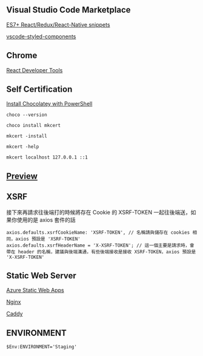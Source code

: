 ## Visual Studio Code Marketplace

[ES7+ React/Redux/React-Native snippets](https://marketplace.visualstudio.com/items?itemName=dsznajder.es7-react-js-snippets)

[vscode-styled-components](https://marketplace.visualstudio.com/items?itemName=styled-components.vscode-styled-components)

## Chrome

[React Developer Tools](https://chrome.google.com/webstore/detail/react-developer-tools/fmkadmapgofadopljbjfkapdkoienihi/related)

## Self Certification

[Install Chocolatey with PowerShell](https://docs.chocolatey.org/en-us/choco/setup)

`choco --version`

`choco install mkcert`

`mkcert -install`

`mkcert -help`

`mkcert localhost 127.0.0.1 ::1`

## [Preview](https://previewjs.com/)

## XSRF

接下來再請求往後端打的時候將存在 Cookie 的 XSRF-TOKEN 一起往後端送，如果你使用的是 axios 套件的話

```
axios.defaults.xsrfCookieName: 'XSRF-TOKEN', // 名稱請與儲存在 cookies 相同，axios 預設是 'XSRF-TOKEN'
axios.defaults.xsrfHeaderName = 'X-XSRF-TOKEN'; // 這一個主要是請求時，會帶在 header 的名稱，建議與後端溝通，有些後端接收是接收 XSRF-TOKEN，axios 預設是 'X-XSRF-TOKEN'
```

## Static Web Server

[Azure Static Web Apps](https://learn.microsoft.com/en-us/azure/static-web-apps/overview)

[Nginx](https://www.nginx.com/)

[Caddy](https://caddyserver.com/)

## ENVIRONMENT

`$Env:ENVIRONMENT='Staging'`
